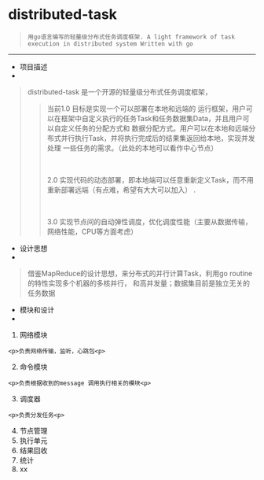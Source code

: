 distributed-task
================

> ` 用go语言编写的轻量级分布式任务调度框架. A light framework of task execution in distributed system Written with go `
> 

---

- 项目描述
-
> distributed-task 是一个开源的轻量级分布式任务调度框架，
> >
> > <p>当前1.0 目标是实现一个可以部署在本地和远端的
> > 运行框架，用户可以在框架中自定义执行的任务Task和任务数据集Data，并且用户可以自定义任务的分配方式和
> > 数据分配方式。用户可以在本地和远端分布式并行执行Task，并将执行完成后的结果集返回给本地，实现并发处理
> >一些任务的需求。（此处的本地可以看作中心节点）<p>
> ><br>
> ><p>2.0 实现代码的动态部署，即本地端可以任意重新定义Task，而不用重新部署远端（有点难，希望有大大可以加入）
> >.<p><br>
> > <p> 3.0 实现节点间的自动弹性调度，优化调度性能（主要从数据传输，网络性能，CPU等方面考虑）<p>
>  

	
- 设计思想
- 
> 借鉴MapReduce的设计思想，来分布式的并行计算Task，利用go routine 的特性实现多个机器的多核并行，
> 和高并发量；数据集目前是独立无关的任务数据

- 模块和设计
-

  1. 网络模块

  	<p>负责网络传输，监听，心跳包<p>
  2. 命令模块
  
  	<p>负责根据收到的message 调用执行相关的模块<p>
  3. 调度器
  
  	<p>负责分发任务<p>
  4. 节点管理
  5. 执行单元
  6. 结果回收
  7. 统计
  8. xx
  
  
  












